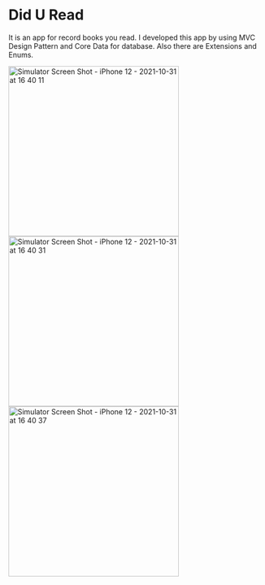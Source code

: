 # Did U Read

It is an app for record books you read.
I developed this app by using MVC Design Pattern and Core Data for database. Also there are Extensions and Enums.

<img width="335" alt="Simulator Screen Shot - iPhone 12 - 2021-10-31 at 16 40 11" src="https://user-images.githubusercontent.com/40921342/139586726-b84ca6bc-ae19-4c7d-8a04-490e7f1ab57d.png">

<img width="335" alt="Simulator Screen Shot - iPhone 12 - 2021-10-31 at 16 40 31" src="https://user-images.githubusercontent.com/40921342/139586727-09a83924-d286-457e-9408-73bdac49fec3.png">

<img width="335" alt="Simulator Screen Shot - iPhone 12 - 2021-10-31 at 16 40 37" src="https://user-images.githubusercontent.com/40921342/139586730-67e9e92c-22e2-4f4b-8a58-03014d0ff866.png">
